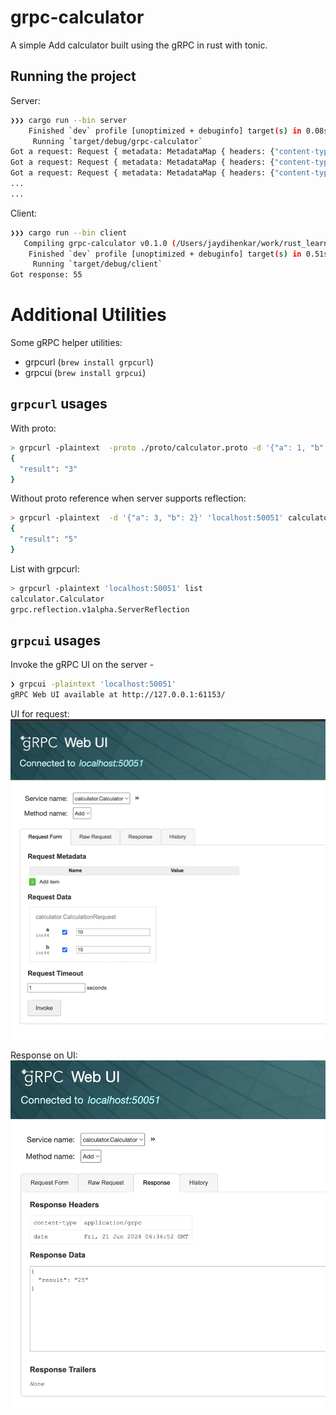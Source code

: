 # grpc-calculator

A simple Add calculator built using the gRPC in rust with tonic.

## Running the project
Server:
```sh
❯❯❯ cargo run --bin server
    Finished `dev` profile [unoptimized + debuginfo] target(s) in 0.08s
     Running `target/debug/grpc-calculator`
Got a request: Request { metadata: MetadataMap { headers: {"content-type": "application/grpc", "user-agent": "grpcurl/1.8.7 grpc-go/1.48.0", "te": "trailers"} }, message: CalculationRequest { a: 3, b: 2 }, extensions: Extensions }
Got a request: Request { metadata: MetadataMap { headers: {"content-type": "application/grpc", "user-agent": "grpcurl/1.8.7 grpc-go/1.48.0", "te": "trailers"} }, message: CalculationRequest { a: 3, b: 2 }, extensions: Extensions }
Got a request: Request { metadata: MetadataMap { headers: {"content-type": "application/grpc", "user-agent": "grpcurl/1.8.7 grpc-go/1.48.0", "te": "trailers"} }, message: CalculationRequest { a: 1, b: 2 }, extensions: Extensions }
...
...
```

Client:
```sh
❯❯❯ cargo run --bin client
   Compiling grpc-calculator v0.1.0 (/Users/jaydihenkar/work/rust_learning/grpc-calculator)
    Finished `dev` profile [unoptimized + debuginfo] target(s) in 0.51s
     Running `target/debug/client`
Got response: 55
```

# Additional Utilities

Some gRPC helper utilities:
- grpcurl (`brew install grpcurl`)
- grpcui (`brew install grpcui`)


## `grpcurl` usages
With proto:
```sh
> grpcurl -plaintext  -proto ./proto/calculator.proto -d '{"a": 1, "b": 2}' 'localhost:50051' calculator.Calculator.Add
{
  "result": "3"
}
```

Without proto reference when server supports reflection:
```sh
> grpcurl -plaintext  -d '{"a": 3, "b": 2}' 'localhost:50051' calculator.Calculator.Add
{
  "result": "5"
}
```

List with grpcurl:
```sh
> grpcurl -plaintext 'localhost:50051' list
calculator.Calculator
grpc.reflection.v1alpha.ServerReflection
```

## `grpcui` usages

Invoke the gRPC UI on the server - 
```sh
❯ grpcui -plaintext 'localhost:50051'
gRPC Web UI available at http://127.0.0.1:61153/
```

UI for request:
![request-ui](assets/image.png)

Response on UI:
![response-ui](assets/image2.png)
